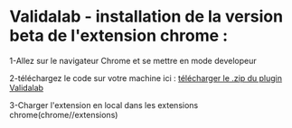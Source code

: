 # Validalab - installation de la version beta de l'extension chrome :

1-Allez sur le navigateur Chrome et se mettre en mode developeur

2-téléchargez le code sur votre machine ici : [télécharger le .zip du plugin Validalab](https://github.com/guerinjeanmarc/validalab_plugin/archive/refs/heads/main.zip)

3-Charger l'extension en local dans les extensions chrome(chrome//extensions)
